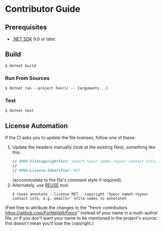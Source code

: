 <!--
SPDX-FileCopyrightText: 2020-2025 Fenrir contributors <https://github.com/ForNeVeR/Fenrir>

SPDX-License-Identifier: MIT
-->

Contributor Guide
=================

Prerequisites
-------------
- [.NET SDK][dotnet-sdk] 9.0 or later.

Build
-----
```console
$ dotnet build
```

### Run From Sources
```console
$ dotnet run --project Fenrir -- [arguments...]
```

### Test
```console
$ dotnet test
```

License Automation
------------------
If the CI asks you to update the file licenses, follow one of these:
1. Update the headers manually (look at the existing files), something like this:
   ```fsharp
   // SPDX-FileCopyrightText: %year% %your name% <%your contact info, e.g. email%>
   //
   // SPDX-License-Identifier: MIT
   ```
   (accommodate to the file's comment style if required).
2. Alternately, use [REUSE][reuse] tool:
   ```console
   $ reuse annotate --license MIT --copyright '%your name% <%your contact info, e.g. email%>' %file names to annotate%
   ```

(Feel free to attribute the changes to the "Fenrir contributors <https://github.com/ForNeVeR/Fenrir>" instead of your name in a multi-author file, or if you don't want your name to be mentioned in the project's source: this doesn't mean you'll lose the copyright.)

[dotnet-sdk]: https://dot.net/
[reuse]: https://reuse.software/
